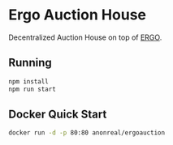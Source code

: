 # Ergo Auction House
Decentralized Auction House on top of [ERGO](https://ergoplatform.org/en/).

## Running
```bash
npm install
npm run start
```

## Docker Quick Start
```bash
docker run -d -p 80:80 anonreal/ergoauction
```
